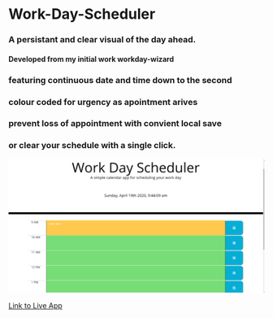 # Work-Day-Scheduler

### A persistant and clear visual of the day ahead.
#### Developed from my initial work workday-wizard
### featuring continuous date and time down to the second
### colour coded for urgency as apointment arives
### prevent loss of appointment with convient local save
### or clear your schedule with a single click.

 <img src="./assets/Screenshot (8).png" alt="screenshot">

 <a href="https://codydiab.github.io/Work-Day-Scheduler/.">Link to Live App</a>
